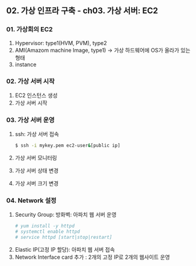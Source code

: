 ## 02. 가상 인프라 구축 - ch03. 가상 서버: EC2

### 01. 가상회의 EC2
1. Hypervisor: type1(HVM, PVM), type2
2. AMI(Amazom machine Image, type1) -> 가상 하드웨어에 OS가 올라가 있는 형태
3. instance

### 02. 가상 서버 시작
1. EC2 인스턴스 생성
2. 가상 서버 시작

### 03. 가상 서버 운영
1. ssh: 가상 서버 접속
   ```bash
   $ ssh -i mykey.pem ec2-user&[public ip]
   ```

2. 가상 서버 모니터링
3. 가상 서버 상태 변경
4. 가상 서버 크기 변경


### 04. Network 설정
1. Security Group: 방화벽: 아파치 웹 서버 운영
    ```bash
    # yum install -y httpd
    # systemctl enable httpd
    # service httpd [start|stop|restart]
    ```
2. Elastic IP(고정 IP 할당): 아파치 웹 서버 접속
3. Network Interface card 추가 : 2개의 고정 IP로 2개의 웹사이트 운영


